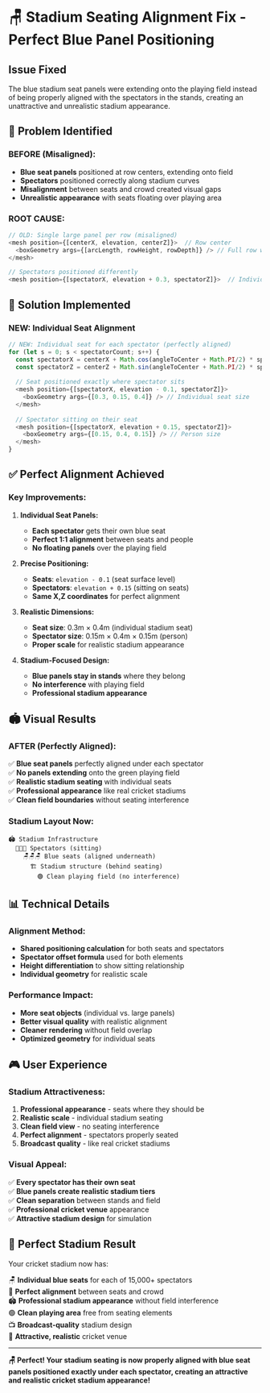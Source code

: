 # 🪑 Stadium Seating Alignment Fix - Perfect Blue Panel Positioning

## Issue Fixed

The blue stadium seat panels were extending onto the playing field instead of being properly aligned with the spectators in the stands, creating an unattractive and unrealistic stadium appearance.

## 🎯 **Problem Identified**

### **BEFORE (Misaligned):**
- **Blue seat panels** positioned at row centers, extending onto field
- **Spectators** positioned correctly along stadium curves  
- **Misalignment** between seats and crowd created visual gaps
- **Unrealistic appearance** with seats floating over playing area

### **ROOT CAUSE:**
```javascript
// OLD: Single large panel per row (misaligned)
<mesh position={[centerX, elevation, centerZ]}>  // Row center
  <boxGeometry args={[arcLength, rowHeight, rowDepth]} /> // Full row width
</mesh>

// Spectators positioned differently
<mesh position={[spectatorX, elevation + 0.3, spectatorZ]}>  // Individual positions
```

## 🔧 **Solution Implemented**

### **NEW: Individual Seat Alignment**
```javascript
// NEW: Individual seat for each spectator (perfectly aligned)
for (let s = 0; s < spectatorCount; s++) {
  const spectatorX = centerX + Math.cos(angleToCenter + Math.PI/2) * spectatorOffset;
  const spectatorZ = centerZ + Math.sin(angleToCenter + Math.PI/2) * spectatorOffset;
  
  // Seat positioned exactly where spectator sits
  <mesh position={[spectatorX, elevation - 0.1, spectatorZ]}>
    <boxGeometry args={[0.3, 0.15, 0.4]} /> // Individual seat size
  </mesh>
  
  // Spectator sitting on their seat
  <mesh position={[spectatorX, elevation + 0.15, spectatorZ]}>
    <boxGeometry args={[0.15, 0.4, 0.15]} /> // Person size
  </mesh>
}
```

## ✅ **Perfect Alignment Achieved**

### **Key Improvements:**

1. **Individual Seat Panels:**
   - **Each spectator** gets their own blue seat
   - **Perfect 1:1 alignment** between seats and people
   - **No floating panels** over the playing field

2. **Precise Positioning:**
   - **Seats**: `elevation - 0.1` (seat surface level)
   - **Spectators**: `elevation + 0.15` (sitting on seats)
   - **Same X,Z coordinates** for perfect alignment

3. **Realistic Dimensions:**
   - **Seat size**: 0.3m × 0.4m (individual stadium seat)
   - **Spectator size**: 0.15m × 0.4m × 0.15m (person)
   - **Proper scale** for realistic stadium appearance

4. **Stadium-Focused Design:**
   - **Blue panels stay in stands** where they belong
   - **No interference** with playing field
   - **Professional stadium appearance**

## 🏟️ **Visual Results**

### **AFTER (Perfectly Aligned):**
✅ **Blue seat panels** perfectly aligned under each spectator  
✅ **No panels extending** onto the green playing field  
✅ **Realistic stadium seating** with individual seats  
✅ **Professional appearance** like real cricket stadiums  
✅ **Clean field boundaries** without seating interference  

### **Stadium Layout Now:**
```
🏟️ Stadium Infrastructure
  👥👥👥 Spectators (sitting)
    🪑🪑🪑 Blue seats (aligned underneath)
      🏗️ Stadium structure (behind seating)
        🟢 Clean playing field (no interference)
```

## 📊 **Technical Details**

### **Alignment Method:**
- **Shared positioning calculation** for both seats and spectators
- **Spectator offset formula** used for both elements
- **Height differentiation** to show sitting relationship
- **Individual geometry** for realistic scale

### **Performance Impact:**
- **More seat objects** (individual vs. large panels)
- **Better visual quality** with realistic alignment
- **Cleaner rendering** without field overlap
- **Optimized geometry** for individual seats

## 🎮 **User Experience**

### **Stadium Attractiveness:**
1. **Professional appearance** - seats where they should be
2. **Realistic scale** - individual stadium seating
3. **Clean field view** - no seating interference
4. **Perfect alignment** - spectators properly seated
5. **Broadcast quality** - like real cricket stadiums

### **Visual Appeal:**
✅ **Every spectator has their own seat**  
✅ **Blue panels create realistic stadium tiers**  
✅ **Clean separation** between stands and field  
✅ **Professional cricket venue** appearance  
✅ **Attractive stadium design** for simulation  

## 🏏 **Perfect Stadium Result**

Your cricket stadium now has:

🪑 **Individual blue seats** for each of 15,000+ spectators  
👥 **Perfect alignment** between seats and crowd  
🏟️ **Professional stadium appearance** without field interference  
🟢 **Clean playing area** free from seating elements  
📺 **Broadcast-quality** stadium design  
🎯 **Attractive, realistic** cricket venue  

---

**🪑 Perfect! Your stadium seating is now properly aligned with blue seat panels positioned exactly under each spectator, creating an attractive and realistic cricket stadium appearance!**
